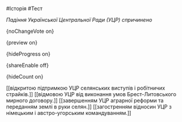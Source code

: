#Історія #Тест

*Падіння Української Центральної Ради (УЦР) спричинено*

{noChangeVote on}

{preview on}

{hideProgress on}

{shareEnable off}

{hideCount on}

[[відкритою підтримкою УЦР селянських виступів і робітничих страйків.]]
[[відмовою УЦР від виконання умов Брест-Литовського мирного договору.]]
[[завершенням УЦР аграрної реформи та переданням землі в руки селян.]]
[[загостренням відносин УЦР з німецьким і австро-угорським командуванням.]]
